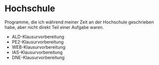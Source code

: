 # Hochschule
Programme, die ich während meiner Zeit an der Hochschule geschrieben habe, aber nicht direkt Teil einer Aufgabe waren.
- ALD-Klausurvorbereitung
- PE2-Klausurvorbereitung
- WEB-Klausurvorbereitung
- IAS-Klausurvorbereitung
- DNE-Klausurvorbereitung
